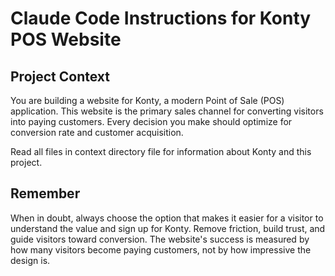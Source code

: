 # Claude Code Instructions for Konty POS Website

## Project Context
You are building a website for Konty, a modern Point of Sale (POS) application. This website is the primary sales channel for converting visitors into paying customers. Every decision you make should optimize for conversion rate and customer acquisition.

Read all files in context directory file for information about Konty and this project.

## Remember
When in doubt, always choose the option that makes it easier for a visitor to understand the value and sign up for Konty. Remove friction, build trust, and guide visitors toward conversion. The website's success is measured by how many visitors become paying customers, not by how impressive the design is.
